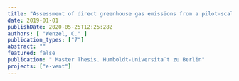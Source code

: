 ```yaml
---
title: "Assessment of direct greenhouse gas emissions from a pilot-scale aerobic granular sludge reactor treating domestic wastewater"
date: 2019-01-01
publishDate: 2020-05-25T12:25:28Z
authors: [ "Wenzel, C." ]
publication_types: ["7"]
abstract: ""
featured: false
publication: " Master Thesis. Humboldt-Universita¨t zu Berlin"
projects: ["e-vent"]
---
```


